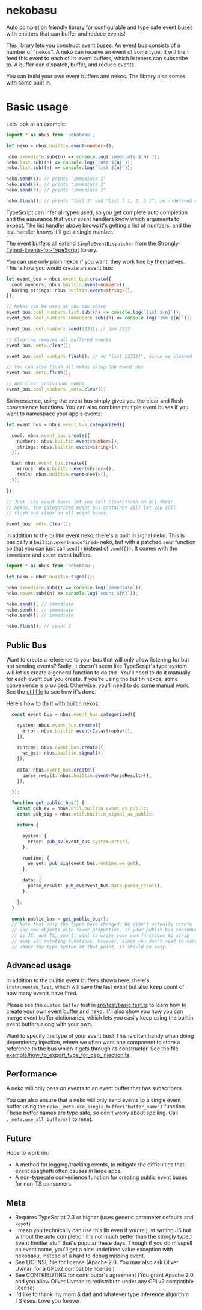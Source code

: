# nekobasu

Auto completion friendly library for configurable and type safe event buses with emitters that can buffer and reduce events!

This library lets you construct event buses. An event bus consists of a number of "nekos". A neko can receive an event of some type. It will then feed this event to each of its event buffers, which listeners can subscribe to. A buffer can dispatch, buffer, and reduce events.

You can build your own event buffers and nekos. The library also comes with some built in.

# Basic usage

Lets look at an example:

```typescript
import * as nbus from 'nekobasu';

let neko = nbus.builtin.event<number>();

neko.immediate.sub((n) => console.log(`immediate ${n}`));
neko.last.sub((n) => console.log(`last ${n}`));
neko.list.sub((n) => console.log(`list ${n}`));

neko.send(1); // prints "immediate 1"
neko.send(2); // prints "immediate 2"
neko.send(3); // prints "immediate 3"

neko.flush(); // prints "last 3" and "list [ 1, 2, 3 ]", in undefined order
```

TypeScript can infer all types used, so you get complete auto completion and the assurance that your event handlers know which arguments to expect. The list handler above knows it's getting a list of numbers, and the last handler knows it'll get a single number.

The event buffers all extend `SimpleEventDispatcher` from the [Strongly-Typed-Events-for-TypeScript](Strongly-Typed-Events-for-TypeScript) library.

You can use only plain nekos if you want, they work fine by themselves. This is how you would create an event bus:

```typescript
let event_bus = nbus.event_bus.create({
  cool_numbers: nbus.builtin.event<number>(),
  boring_strings: nbus.builtin.event<string>(),
});

// Nekos can be used as you saw above
event_bus.cool_numbers.list.sub((n) => console.log(`list ${n}`));
event_bus.cool_numbers.immediate.sub((n) => console.log(`imm ${n}`));

event_bus.cool_numbers.send(2333); // imm 2333

// Clearing removes all buffered events
event_bus._meta.clear();

event_bus.cool_numbers.flush(); // no "list [2333]", since we cleared

// You can also flush all nekos using the event bus
event_bus._meta.flush();

// And clear individual nekos
event_bus.cool_numbers._meta.clear();
```

So in essence, using the event bus simply gives you the clear and flush convenience functions. You can also combine multiple event buses if you want to namespace your app's events:

```typescript
let event_bus = nbus.event_bus.categorized({

  cool: nbus.event_bus.create({
    numbers: nbus.builtin.event<number>(),
    strings: nbus.builtin.event<string>(),
  }),

  bad: nbus.event_bus.create({
    errors: nbus.builtin.event<Error>(),
    feels: nbus.builtin.event<Feel>(),
  }),

});

// Just like event buses let you call clear/flush on all their
// nekos, the categorized event bus container will let you call
// flush and clear on all event buses.

event_bus._meta.clear();
```

In addition to the builtin event neko, there's a built in signal neko. This is basically a `builtin.event<undefined>` neko, but with a patched `send` function so that you can just call `send()` instead of `send({})`. It comes with the `immediate` and `count` event buffers.

```typescript
import * as nbus from 'nekobasu';

let neko = nbus.builtin.signal();

neko.immediate.sub(() => console.log(`immediate`));
neko.count.sub((n) => console.log(`count ${n}`));

neko.send(); // immediate
neko.send(); // immediate
neko.send(); // immediate

neko.flush(); // count 3
```

## Public Bus

Want to create a reference to your bus that will only allow listening for but not sending events? Sadly, it doesn't seem like TypeScript's type system will let us create a general function to do this. You'll need to do it manually for each event bus you create. If you're using the builtin nekos, some convenience is provided. Otherwise, you'll need to do some manual work. See the [util file](src/util.ts) to see how it's done.

Here's how to do it with builtin nekos:

```typescript
  const event_bus = nbus.event_bus.categorized({

    system: nbus.event_bus.create({
      error: nbus.builtin.event<Catastrophe>(),
    }),

    runtime: nbus.event_bus.create({
      we_get: nbus.builtin.signal(),
    }),
    
    data: nbus.event_bus.create({
      parse_result: nbus.builtin.event<ParseResult>(),
    }),

  });

  function get_public_bus() {
    const pub_ev = nbus.util.builtin_event_as_public;
    const pub_sig = nbus.util.builtin_signal_as_public;

    return {

      system: {
        error: pub_sv(event_bus.system.error),
      },

      runtime: {
        we_get: pub_sig(event_bus.runtime.we_get),
      },

      data: {
        parse_result: pub_ev(event_bus.data.parse_result),
      },

    };
  }

  const public_bus = get_public_bus();
  // Note that only the types have changed. We didn't actually create
  // any new objects with fewer properties. If your public bus consumer
  // is JS, not TS, you'll want to write your own functions to strip
  // away all mutating functions. However, since you don't need to care
  // about the type system at that point, it should be easy.
```

## Advanced usage

In addition to the builtin event buffers shown here, there's `instrumented_last`, which will save the last event but also keep count of how many events have fired.

Please see the `custom_buffer` test in [src/test/basic.test.ts](src/test/basic.test.ts) to learn how to create your own event buffer and neko. It'll also show you how you can merge event buffer dictionaries, which lets you easily keep using the builtin event buffers along with your own.

Want to specify the type of your event bus? This is often handy when doing dependency injection, where we often want one component to store a reference to the bus which it gets through its constructor. See the file [example/how_to_export_type_for_dep_injection.ts](example/how_to_export_type_for_dep_injection.ts).

## Performance

A neko will only pass on events to an event buffer that has subscribers.

You can also ensure that a neko will only send events to a single event buffer using the `neko._meta.use_single_buffer('buffer_name')` function. These buffer names are type safe, so don't worry about spelling. Call `._meta.use_all_buffers()` to reset.

## Future

Hope to work on:

* A method for logging/tracking events, to mitigate the difficulties that event spaghetti often causes in large apps.
* A non-typesafe convenience function for creating public event buses for non-TS consumers.

## Meta

* Requires TypeScript 2.3 or higher (uses generic parameter defaults and `keyof`)
* I mean you technically can use this lib even if you're just writing JS but without the auto completion it's not much better than the stringly typed Event Emitter stuff that's popular these days. Though if you do misspell an event name, you'll get a nice undefined value exception with nekobasu, instead of a hard to debug missing event.
* See LICENSE file for license (Apache 2.0. You may also ask Oliver Uvman for a GPLv2 compatible license.)
* See CONTRIBUTING for contributor's agreement (You grant Apache 2.0 and you allow Oliver Uvman to redistribute under any GPLv2 compatible license)
* I'd like to thank my mom & dad and whatever type inference algorithm TS uses. Love you forever.
